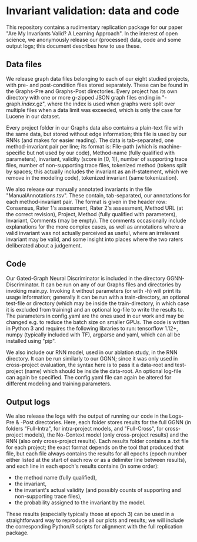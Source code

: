# Invariant validation: data and code
This repository contains a rudimentary replication package for our paper "Are My Invariants Valid? A Learning Approach".
In the interest of open science, we anonymously release our (processed) data, code and some output logs; this document describes how to use these.

## Data files
We release graph data files belonging to each of our eight studied projects, with pre- and post-condition files stored separately. These can be found in the Graphs-Pre and Graphs-Post directories. Every project has its own directory with one or more g-zipped JSON graph files ending in "-graph.*index*.gz", where the index is used when graphs were split over multiple files when a data limit was exceeded, which is only the case for Lucene in our dataset.

Every project folder in our Graphs data also contains a plain-text file with the same data, but stored without edge information; this file is used by our RNNs (and makes for easier reading). The data is tab-separated, one method-invariant pair per line; its format is: File-path (which is machine-specific but not used by our code), Method-name (fully qualified with parameters), invariant, validity (score in [0, 1]), number of supporting trace files, number of non-supporting trace files, tokenized method (tokens split by spaces; this actually includes the invariant as an if-statement, which we remove in the modeling code), tokenized invariant (same tokenization).

We also release our manually annotated invariants in the file "ManualAnnotations.tsv". These contain, tab-separated, our annotations for each method-invariant pair. The format is given in the header row: Consensus, Rater 1's assessment, Rater 2's assessment, Method URL (at the correct revision), Project, Method (fully qualified with parameters), Invariant, Comments (may be empty). The comments occasionally include explanations for the more complex cases, as well as annotations where a valid invariant was not actually perceived as useful, where an irrelevant invariant may be valid, and some insight into places where the two raters deliberated about a judgement.

## Code
Our Gated-Graph Neural Discriminator is included in the directory GGNN-Discriminator. It can be run on any of our Graphs files and directories by invoking main.py. Invoking it without parameters (or with -h) will print its usage information; generally it can be run with a train-directory, an optional test-file or directory (which may be inside the train-directory, in which case it is excluded from training) and an optional log-file to write the results to. The parameters in config.yaml are the ones used in our work and may be changed e.g. to reduce the batch size on smaller GPUs. The code is written in Python 3 and requires the following libraries to run: tensorflow 1.12+, numpy (typically included with TF), argparse and yaml, which can all be installed using "pip".

We also include our RNN model, used in our ablation study, in the RNN directory. It can be run similarly to our GGNN; since it was only used in cross-project evaluation, the syntax here is to pass it a data-root and test-project (name) which should be inside the data-root. An optional log-file can again be specified. The config.yaml file can again be altered for different modeling and training parameters.

## Output logs
We also release the logs with the output of running our code in the Logs-Pre & -Post directories. Here, each folder stores results for the full GGNN (in folders "Full-Intra", for intra-project models, and "Full-Cross", for cross-project models), the No-Context model (only cross-project results) and the RNN (also only cross-project results). Each results folder contains a .txt file for each project; the exact format depends on the tool that produced that file, but each file always contains the results for all epochs (epoch number either listed at the start of each row or as a delimiter line between results), and each line in each epoch's results contains (in some order):
- the method name (fully qualified),
- the invariant,
- the invariant's actual validity (and possibly counts of supporting and non-supporting trace files),
- the probability assigned to the invariant by the model.

These results (especially typically those at epoch 3) can be used in a straightforward way to reproduce all our plots and results; we will include the corresponding Python/R scripts for alignment with the full replication package.
